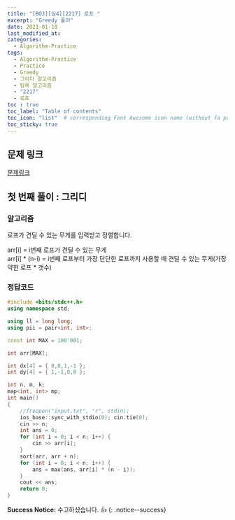 ```yaml
---
title: "[BOJ][실4][2217] 로프 "
excerpt: "Greedy 풀이"
date: 2021-01-18
last_modified_at:
categories:
  - Algorithm-Practice
tags:
  - Algorithm-Practice
  - Practice
  - Greedy
  - 그리디 알고리즘
  - 탐욕 알고리즘
  - "2217"
  - 로프
toc : true
toc_label: "Table of contents"
toc_icon: "list"  # corresponding Font Awesome icon name (without fa prefix)
toc_sticky: true
---
```


## 문제 링크

[문제링크](https://www.acmicpc.net/problem/2217)  

## 첫 번째 풀이 : 그리디

### 알고리즘

로프가 견딜 수 있는 무게를 입력받고 정렬합니다.  

arr[i] = i번째 로프가 견딜 수 있는 무게   
arr[i] * (n-i) = i번째 로프부터 가장 단단한 로프까지 사용할 때 견딜 수 있는 무게(가장 약한 로프 * 갯수)  

### 정답코드  

```cpp
#include <bits/stdc++.h>
using namespace std;

using ll = long long;
using pii = pair<int, int>;

const int MAX = 100'001;

int arr[MAX];

int dx[4] = { 0,0,1,-1 };
int dy[4] = { 1,-1,0,0 };

int n, m, k;
map<int, int> mp;
int main()
{
	//freopen("input.txt", "r", stdin);
	ios_base::sync_with_stdio(0); cin.tie(0);
	cin >> n;
	int ans = 0;
	for (int i = 0; i < n; i++) {
		cin >> arr[i];
	}
	sort(arr, arr + n);
	for (int i = 0; i < n; i++) {
		ans = max(ans, arr[i] * (n - i));
	}
	cout << ans;
	return 0;
}

```


**Success Notice:**
수고하셨습니다. :+1:
{: .notice--success}